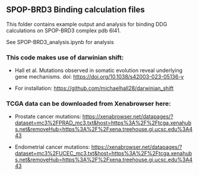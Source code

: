 ## SPOP-BRD3 Binding calculation files

This folder contains example output and analysis for binding DDG calculations on SPOP-BRD3 complex pdb 6I41.

See SPOP-BRD3_analysis.ipynb for analysis

### This code makes use of darwinian shift: 

* Hall et al. Mutations observed in somatic evolution reveal underlying gene mechanisms. doi: https://doi.org/10.1038/s42003-023-05136-y

* For installation: https://github.com/michaelhall28/darwinian_shift

### TCGA data can be downloaded from Xenabrowser here:

* Prostate cancer mutations: https://xenabrowser.net/datapages/?dataset=mc3%2FPRAD_mc3.txt&host=https%3A%2F%2Ftcga.xenahubs.net&removeHub=https%3A%2F%2Fxena.treehouse.gi.ucsc.edu%3A443

* Endometrial cancer mutations: https://xenabrowser.net/datapages/?dataset=mc3%2FUCEC_mc3.txt&host=https%3A%2F%2Ftcga.xenahubs.net&removeHub=https%3A%2F%2Fxena.treehouse.gi.ucsc.edu%3A443
